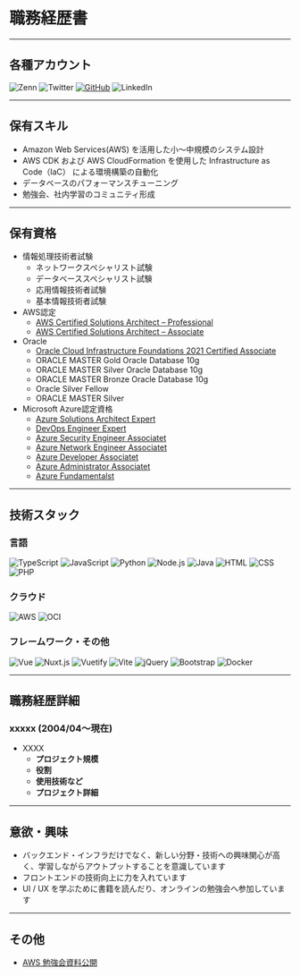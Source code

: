 # 職務経歴書

---

## 各種アカウント

<p>
  <img alt="Zenn" src="https://img.shields.io/badge/-Zenn-3EA8FF?logo=Zenn&style=flat&logoColor=white">
  <img alt="Twitter" src="https://img.shields.io/badge/-Twitter-1DA1F2?logo=Twitter&style=flat&logoColor=white">
  <a href="https://github.com/ishiharatma"><img alt="GitHub" src="https://img.shields.io/badge/-GitHub-181717?logo=github&style=flat&logoColor=white"></a>
  <img alt="LinkedIn" src="https://img.shields.io/badge/-LinkedIn-0A66C2?logo=LinkedIn&style=flat&logoColor=white">
</p>

---

## 保有スキル

- Amazon Web Services(AWS) を活用した小～中規模のシステム設計
- AWS CDK および AWS CloudFormation を使用した Infrastructure as Code（IaC） による環境構築の自動化
- データベースのパフォーマンスチューニング
- 勉強会、社内学習のコミュニティ形成

---

## 保有資格

- 情報処理技術者試験
  - ネットワークスペシャリスト試験
  - データベーススペシャリスト試験
  - 応用情報技術者試験
  - 基本情報技術者試験
- AWS認定
  - [AWS Certified Solutions Architect – Professional](https://www.credly.com/badges/bad38ea2-4970-4cc6-ad8d-ff396d703c1e/public_url)
  - [AWS Certified Solutions Architect – Associate](https://www.credly.com/badges/9a95c5e3-5586-41f3-a310-dc56a8d464a9/public_url)
- Oracle
  - [Oracle Cloud Infrastructure Foundations 2021 Certified Associate](https://catalog-education.oracle.com/pls/certview/sharebadge?id=6A64358C41C39B4C58D7E1DABEBE8D4C37E2D5FD3EE83D03E952D0A9301657B1)
  - ORACLE MASTER Gold Oracle Database 10g
  - ORACLE MASTER Silver Oracle Database 10g
  - ORACLE MASTER Bronze Oracle Database 10g
  - Oracle Silver Fellow
  - ORACLE MASTER Silver
- Microsoft Azure認定資格
  - [Azure Solutions Architect Expert](https://www.credly.com/badges89b4f6ff-f697-4ce8-98c6-355c99cc120c/public_url)
  - [DevOps Engineer Expert](https://www.credly.com/badges/25f5c3cb-8437-4083-88c0-866857ab161apublic_url)
  - [Azure Security Engineer Associatet](https://www.credly.com/badges8f55ea1f-71d1-4c1e-b854-388f5e8f0aea/public_url)
  - [Azure Network Engineer Associatet](https://www.credly.com/badges052c1788-f352-4757-92e0-39199d742943/public_url)
  - [Azure Developer Associatet](https://www.credly.com/badgesc911c125-bbfc-4487-9077-083d1c547418/public_url)
  - [Azure Administrator Associatet](https://www.credly.com/badges51386df4-c25f-45b2-ad22-934f57e6cc8c/public_url)
  - [Azure Fundamentalst](https://www.credly.com/badges/18482743-510a-4c47-b4e6-ede3bc5101a5public_url)

---

## 技術スタック

### 言語

<p>
  <img alt="TypeScript" src="https://img.shields.io/badge/-TypeScript-007ACC?style=flat-square&logo=typescript&logoColor=white" />
  <img alt="JavaScript" src="https://img.shields.io/badge/-JavaScript-F7DF1E?style=flat-square&logo=JavaScript&logoColor=white" />
  <img alt="Python" src="https://img.shields.io/badge/-Python-3776AB?style=flat-square&logo=Python&logoColor=white" />
  <img alt="Node.js" src="https://img.shields.io/badge/-Node.js-339933?style=flat-square&logo=Node.js&logoColor=white" />
  <img alt="Java" src="https://img.shields.io/badge/-Java-007396?style=flat-square&logo=Java&logoColor=white" />
  <img alt="HTML" src="https://img.shields.io/badge/-HTML5-333.svg?logo=html5&style=flat">
  <img alt="CSS" src="https://img.shields.io/badge/-CSS3-1572B6.svg?logo=css3&style=flat">
  <img alt="PHP" src="https://img.shields.io/badge/PHP-ccc.svg?logo=php&style=flat">
</p>

### クラウド

<p>
  <img alt="AWS" src="https://img.shields.io/badge/-AWS-232F3E?style=flat-square&logo=amazon-aws&logoColor=white" />
  <img alt="OCI" src="https://img.shields.io/badge/-OracleCloud-F8000?style=flat-square&logo=oracle&logoColor=white" />
</p>

### フレームワーク・その他
<p>
  <img alt="Vue" src="https://img.shields.io/badge/-Vue.js-4FC08D?style=flat-square&logo=Vue.js&logoColor=white" />
  <img alt="Nuxt.js" src="https://img.shields.io/badge/-Nuxt.js-00DC82?style=flat-square&logo=Nuxt.js&logoColor=white" />
  <img alt="Vuetify" src="https://img.shields.io/badge/-Vuetify-1867C0?style=flat-square&logo=Vuetify&logoColor=white" />
  <img alt="Vite" src="https://img.shields.io/badge/-Vite-646CFF?style=flat-square&logo=Vite&logoColor=white" />
  <img alt="jQuery" src="https://img.shields.io/badge/-jQuery-0769AD?logo=jquery&style=flat">
  <img alt="Bootstrap" src="https://img.shields.io/badge/-Bootstrap-563D7C?logo=bootstrap&style=flat">
  <img alt="Docker" src="https://img.shields.io/badge/-Docker-46a2f1?style=flat-square&logo=docker&logoColor=white" />
</p>

---

## 職務経歴詳細

### xxxxx (2004/04～現在)

- XXXX
  - **プロジェクト規模**
  - **役割**
  - **使用技術など**
  - **プロジェクト詳細**

---

## 意欲・興味

- バックエンド・インフラだけでなく、新しい分野・技術への興味関心が高く、学習しながらアウトプットすることを意識しています
- フロントエンドの技術向上に力を入れています
- UI / UX を学ぶために書籍を読んだり、オンラインの勉強会へ参加しています

---

## その他

- [AWS 勉強会資料公開](https://ishiharatma.github.io/aws-study/)
